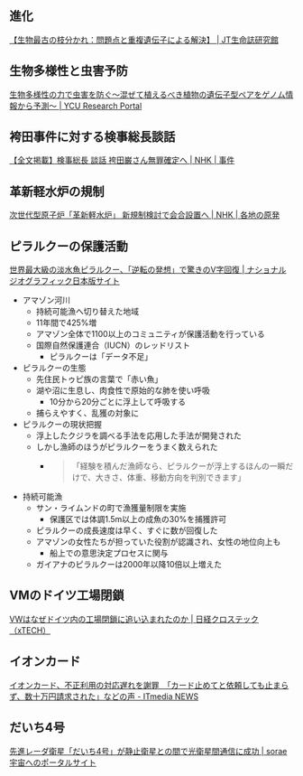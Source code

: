 ## 進化

[【生物最古の枝分かれ：問題点と重複遺伝子による解決】 | JT生命誌研究館](https://www.brh.co.jp/research/formerlab/miyata/2005/post_000008.php)

## 生物多様性と虫害予防

[生物多様性の力で虫害を防ぐ〜混ぜて植えるべき植物の遺伝子型ペアをゲノム情報から予測〜 | YCU Research Portal](https://www.yokohama-cu.ac.jp/res-portal/news/2024/20241007shimizu.html)

## 袴田事件に対する検事総長談話

[【全文掲載】検事総長 談話 袴田巌さん無罪確定へ | NHK | 事件](https://www3.nhk.or.jp/news/html/20241008/k10014604621000.html)

## 革新軽水炉の規制

[次世代型原子炉「革新軽水炉」 新規制検討で会合設置へ | NHK | 各地の原発](https://www3.nhk.or.jp/news/html/20241009/k10014605201000.html)

## ピラルクーの保護活動

[世界最大級の淡水魚ピラルクー、「逆転の発想」で驚きのV字回復 | ナショナル ジオグラフィック日本版サイト](https://natgeo.nikkeibp.co.jp/atcl/news/24/092000515/)

- アマゾン河川
  - 持続可能漁へ切り替えた地域
  - 11年間で425%増
  - アマゾン全体で1100以上のコミュニティが保護活動を行っている
  - 国際自然保護連合（IUCN）のレッドリスト
    - ピラルクーは「データ不足」
- ピラルクーの生態
  - 先住民トゥピ族の言葉で「赤い魚」
  - 湖や沼に生息し、肉食性で原始的な肺を使い呼吸
    - 10分から20分ごとに浮上して呼吸する
  - 捕らえやすく、乱獲の対象に
- ピラルクーの現状把握
  - 浮上したクジラを調べる手法を応用した手法が開発された
  - しかし漁師のほうがピラルクーをうまく数えられた
    - > 「経験を積んだ漁師なら、ピラルクーが浮上するほんの一瞬だけで、大きさ、体重、移動方向を判別できます」
- 持続可能漁
  - サン・ライムンドの町で漁獲量制限を実施
    - 保護区では体調1.5m以上の成魚の30%を捕獲許可
  - ピラルクーの成長速度は早く、すぐに数が回復した
  - アマゾンの女性たちが担っていた役割が認識され、女性の地位向上も
    - 船上での意思決定プロセスに関与
  - ガイアナのピラルクーは2000年以降10倍以上増えた

## VMのドイツ工場閉鎖

[VWはなぜドイツ内の工場閉鎖に追い込まれたのか | 日経クロステック（xTECH）](https://xtech.nikkei.com/atcl/nxt/column/18/00050/00181/)

## イオンカード

[イオンカード、不正利用の対応遅れを謝罪　「カード止めてと依頼しても止まらず、数十万円請求された」などの声 - ITmedia NEWS](https://www.itmedia.co.jp/news/articles/2410/09/news109.html)

## だいち4号

[先進レーダ衛星「だいち4号」が静止衛星との間で光衛星間通信に成功 | sorae 宇宙へのポータルサイト](https://sorae.info/space/20241008-alos4-lucas.html)

